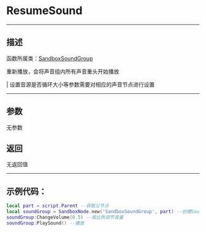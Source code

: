 # ResumeSound
-----------------------------------------------------------------------------------------
## 描述

函数所属类：[SandboxSoundGroup](/Api/Class/Sound/SandboxSoundGroup.md)

重新播放，会将声音组内所有声音重头开始播放

| 设置音源是否循环大小等参数需要对相应的声音节点进行设置

-----------------------------------------------------------------------------------------
## 参数


无参数


## 返回

无返回值

------------------------------------------------------------------------------------------
## 示例代码：

```lua
local part = script.Parent --获取父节点
local soundGroup = SandboxNode.new('SandboxSoundGroup', part) --创建Sound节点
soundGroup:ChangeVolume(0.5) --按比例调节音量
soundGroup:PlaySound() --播放
```